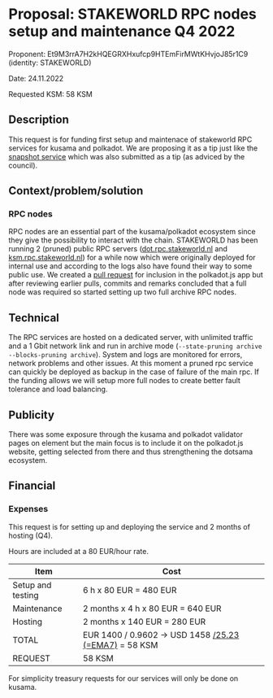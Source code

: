 # Proposal: STAKEWORLD RPC nodes setup and maintenance Q4 2022

Proponent: Et9M3rrA7H2kHQEGRXHxufcp9HTEmFirMWtKHvjoJ85r1C9 (identity: STAKEWORLD)

Date: 24.11.2022

Requested KSM: 58 KSM 

## Description
This request is for funding first setup and maintenace of stakeworld RPC services for kusama and polkadot. We are proposing it as a tip just like the [snapshot service](/Q3-setup-maintenance.md) which was also submitted as a tip (as adviced by the council).

## Context/problem/solution

### RPC nodes
RPC nodes are an essential part of the kusama/polkadot ecosystem since they give the possibility to interact with the chain. STAKEWORLD has been running 2 (pruned) public RPC servers ([dot.rpc.stakeworld.nl](http://dot.rpc.stakeworld.nl/) and [ksm.rpc.stakeworld.nl](http://ksm.rpc.stakeworld.nl/)) for a while now which were originally deployed for internal use and according to the logs also have found their way to some public use. We created a [pull request](https://github.com/polkadot-js/apps/pull/8227) for inclusion in the polkadot.js app but after reviewing earlier pulls, commits and remarks concluded that a full node was required so started setting up two full archive RPC nodes. 

## Technical
The RPC services are hosted on a dedicated server, with unlimited traffic and a 1 Gbit network link and run in archive mode (`--state-pruning archive --blocks-pruning archive`). System and logs are monitored for errors, network problems and other issues. At this moment a pruned rpc service can quickly be deployed as backup in the case of failure of the main rpc. If the funding allows we will setup more full nodes to create better fault tolerance and load balancing. 

## Publicity
There was some exposure through the kusama and polkadot validator pages on element but the main focus is to include it on the polkadot.js website, getting selected from there and thus strengthening the dotsama ecosystem.

## Financial

### Expenses
This request is for setting up and deploying the service and 2 months of hosting (Q4).

Hours are included at a 80 EUR/hour rate.

| Item                  | Cost                   |
| ------------          | -----------------------|
| Setup and testing     | 6 h x 80 EUR = 480 EUR  |
| Maintenance           | 2 months x 4 h x 80 EUR = 640 EUR  |
| Hosting		| 2 months x 140 EUR = 280 EUR |
| TOTAL                 | EUR 1400 / 0.9602 -> USD 1458 [/25.23 (=EMA7)](https://kusama.subscan.io/tools/charts?type=price) = 58 KSM |
| REQUEST		| 58 KSM |

For simplicity treasury requests for our services will only be done on kusama.
